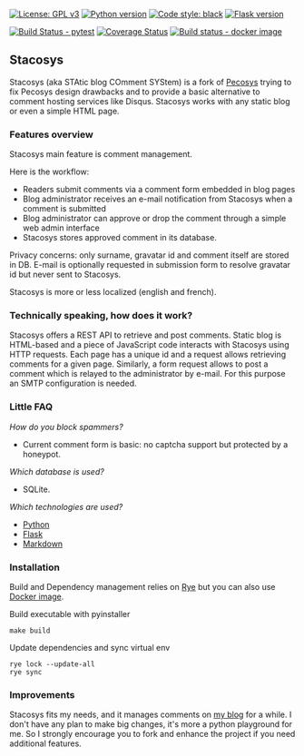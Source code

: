 [![License: GPL v3](https://img.shields.io/badge/License-GPLv3-blue.svg)](https://www.gnu.org/licenses/gpl-3.0)
 [![Python version](https://img.shields.io/badge/Python-3.13-blue.svg)](https://www.python.org/) [![Code style: black](https://img.shields.io/badge/code%20style-black-000000.svg)](https://github.com/psf/black) [![Flask version](https://img.shields.io/badge/Flask-3.1-green.svg)](https://flask.palletsprojects.com) 

[![Build Status - pytest](https://github.com/kianby/stacosys/workflows/pytest/badge.svg)](https://github.com/kianby/stacosys) [![Coverage Status](https://coveralls.io/repos/github/kianby/stacosys/badge.svg?branch=main)](https://coveralls.io/github/kianby/stacosys?branch=main) [![Build status - docker image](https://github.com/kianby/stacosys/workflows/docker/badge.svg)](https://hub.docker.com/r/kianby/stacosys)

## Stacosys

Stacosys (aka STAtic blog COmment SYStem) is a fork of [Pecosys](http://github.com/kianby/pecosys) trying to fix Pecosys design drawbacks and to provide a basic alternative to comment hosting services like Disqus. Stacosys works with any static blog or even a simple HTML page. 

###  Features overview

Stacosys main feature is comment management.

Here is the workflow:

-    Readers submit comments via a comment form embedded in blog pages
-    Blog administrator receives an e-mail notification from Stacosys when a
     comment is submitted
-    Blog administrator can approve or drop the comment through a simple web admin interface
-    Stacosys stores approved comment in its database.

Privacy concerns: only surname, gravatar id and comment itself are stored in DB. E-mail is optionally requested in submission form to resolve gravatar id but never sent to Stacosys.

Stacosys is more or less localized (english and french).

### Technically speaking, how does it work?

Stacosys offers a REST API to retrieve and post comments. Static blog is HTML-based and a piece of JavaScript code interacts with Stacosys using HTTP requests. Each page has a unique id and a request allows retrieving comments for a given page. Similarly, a form request allows to post a comment which is relayed to the administrator by e-mail. For this purpose an SMTP configuration is needed.

### Little FAQ

*How do you block spammers?*

- Current comment form is basic: no captcha support but protected by a honeypot. 

*Which database is used?*

- SQLite.

*Which technologies are used?*

-    [Python](https://www.python.org)
-    [Flask](http://flask.pocoo.org)
-    [Markdown](http://daringfireball.net/projects/markdown)

### Installation

Build and Dependency management relies on [Rye](https://rye-up.com/) but you can also use [Docker image](https://hub.docker.com/r/kianby/stacosys).

Build executable with pyinstaller 

    make build

Update dependencies and sync virtual env

    rye lock --update-all
    rye sync

### Improvements

Stacosys fits my needs, and it manages comments on [my blog](https://blogduyax.madyanne.fr) for a while. I don't have any plan to make big changes, it's more a python playground for me. So I strongly encourage you to fork and enhance the project if you need additional features.